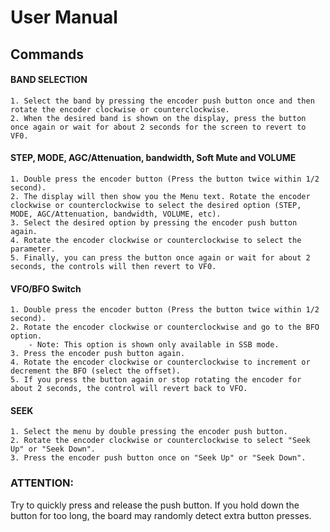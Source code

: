 # User Manual

## Commands

#### BAND SELECTION

    1. Select the band by pressing the encoder push button once and then rotate the encoder clockwise or counterclockwise.
    2. When the desired band is shown on the display, press the button once again or wait for about 2 seconds for the screen to revert to VF0.

#### STEP, MODE, AGC/Attenuation, bandwidth, Soft Mute and VOLUME

    1. Double press the encoder button (Press the button twice within 1/2 second).
    2. The display will then show you the Menu text. Rotate the encoder clockwise or counterclockwise to select the desired option (STEP, MODE, AGC/Attenuation, bandwidth, VOLUME, etc).
    3. Select the desired option by pressing the encoder push button again.
    4. Rotate the encoder clockwise or counterclockwise to select the parameter.
    5. Finally, you can press the button once again or wait for about 2 seconds, the controls will then revert to VF0.

#### VFO/BFO Switch

    1. Double press the encoder button (Press the button twice within 1/2 second).
    2. Rotate the encoder clockwise or counterclockwise and go to the BFO option. 
        - Note: This option is shown only available in SSB mode.
    3. Press the encoder push button again.
    4. Rotate the encoder clockwise or counterclockwise to increment or decrement the BFO (select the offset).
    5. If you press the button again or stop rotating the encoder for about 2 seconds, the control will revert back to VFO. 

#### SEEK

    1. Select the menu by double pressing the encoder push button. 
    2. Rotate the encoder clockwise or counterclockwise to select "Seek Up" or "Seek Down".    
    3. Press the encoder push button once on "Seek Up" or "Seek Down".

### ATTENTION:

Try to quickly press and release the push button. If you hold down the button for too long, the board may randomly detect extra button presses.
